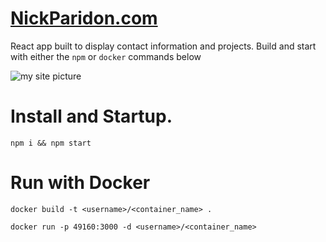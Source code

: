 # [NickParidon.com](https://www.nickparidon.com)

React app built to display contact information and projects. Build and start with either the `npm` or `docker` commands below

![my site picture](https://i.imgur.com/qNIZc6C.png[/img])


# Install and Startup.

```
npm i && npm start
```

# Run with Docker

```
docker build -t <username>/<container_name> .
```

```
docker run -p 49160:3000 -d <username>/<container_name>
```